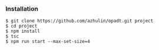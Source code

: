 ### Installation
```shell
$ git clone https://github.com/azhulin/opadt.git project
$ cd project
$ npm install
$ tsc
$ npm run start --max-set-size=4
```
